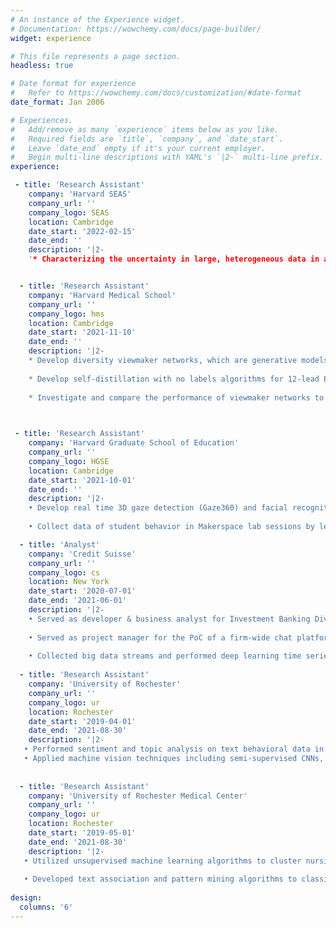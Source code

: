 ```yaml
---
# An instance of the Experience widget.
# Documentation: https://wowchemy.com/docs/page-builder/
widget: experience

# This file represents a page section.
headless: true

# Date format for experience
#   Refer to https://wowchemy.com/docs/customization/#date-format
date_format: Jan 2006

# Experiences.
#   Add/remove as many `experience` items below as you like.
#   Required fields are `title`, `company`, and `date_start`.
#   Leave `date_end` empty if it's your current employer.
#   Begin multi-line descriptions with YAML's `|2-` multi-line prefix.
experience:

 - title: 'Research Assistant'
    company: 'Harvard SEAS'
    company_url: ''
    company_logo: SEAS
    location: Cambridge
    date_start: '2022-02-15'
    date_end: ''
    description: '|2-
    '* Characterizing the uncertainty in large, heterogeneous data in a In vitro fertilization risk estimation setting using bayesian neural networks.'


  - title: 'Research Assistant'
    company: 'Harvard Medical School'
    company_url: ''
    company_logo: hms
    location: Cambridge
    date_start: '2021-11-10'
    date_end: ''
    description: '|2-
    * Develop diversity viewmaker networks, which are generative models with stochastic boundaries for data augmentations, via Pytorch Lightning, to adversarially auto       learn and generate augmentations on 12-lead electrocardiogram (ECG) sensor data for self-supervised learning tasks, so as to reduce the rigorous trial and error       by human experts. 
    
    * Develop self-distillation with no labels algorithms for 12-lead ECG data using Convolutional Neural Networks and Vision Transformers. 
    
    * Investigate and compare the performance of viewmaker networks to those of other previous contrastive methods, in particular whether viewmaker networks learned         views that are medically sensible, and whether they are more robust to corruptions commonly observed in ECG data collection settings.'
    


 - title: 'Research Assistant'
    company: 'Harvard Graduate School of Education'
    company_url: ''
    company_logo: HGSE
    location: Cambridge
    date_start: '2021-10-01'
    date_end: ''
    description: '|2-
    • Develop real time 3D gaze detection (Gaze360) and facial recognition algorithms via Pytorch for Harvard Makerspace, reconstruct gaze predictions in a 3D space, and integrate the tracking system into the Multimodal learning analytics cloud data pipeline. 
    
    • Collect data of student behavior in Makerspace lab sessions by leveraging the Multimodal learning analytics pipeline, and perform analysis to understand social learning aspects like collaboration and student attention.'

  - title: 'Analyst'
    company: 'Credit Suisse'
    company_url: ''
    company_logo: cs
    location: New York
    date_start: '2020-07-01'
    date_end: '2021-06-01'
    description: '|2-
    • Served as developer & business analyst for Investment Banking Division, building Airflow automated data ETL pipelines and constructing a centralized Azure cloud      data platform for bonds and credit default swaps. 
    
    • Served as project manager for the PoC of a firm-wide chat platform that leverages NLP to assist sales & trading team to a competitive edge. 
    
    • Collected big data streams and performed deep learning time series predictions on stock trends.'
    
  - title: 'Research Assistant'
    company: 'University of Rochester'
    company_url: ''
    company_logo: ur
    location: Rochester
    date_start: '2019-04-01'
    date_end: '2021-08-30'
    description: '|2-
   • Performed sentiment and topic analysis on text behavioral data in a functional neuroimaging study to better understand the relationship between brain functional connectivity and social anhedonia. 
   • Applied machine vision techniques including semi-supervised CNNs, optical flow and open face, on video datasets to analyze group differences in nonverbal synchrony during social interactions among people with schizophrenia and controls. [3] Currently studying patterns of combinations of facial actions to evaluate the effect of oxytocin on patients' social abilities.'
   
      
  - title: 'Research Assistant'
    company: 'University of Rochester Medical Center'
    company_url: ''
    company_logo: ur
    location: Rochester
    date_start: '2019-05-01'
    date_end: '2021-08-30'
    description: '|2-
   • Utilized unsupervised machine learning algorithms to cluster nursing homes based on the percentage of residents with dementia, depression, and serious mental illness, and detected previously unknown patterns of resident case-mix and staffing in nursing homes. Predicted deficiency scores of nursing homes on a longitudinal basis with supervised learning algorithms. 
   
   • Developed text association and pattern mining algorithms to classify cancer therapies. Combined synthetic minority oversampling Technique (SMOTE) with supervised learning techniques to deal with unbalanced caregiver datasets and help clinicians identify potential mental and physical health risk factors for caregivers of the elder people. Implemented Local Interpretable Model-Agnostic Explanations (LIME) to give a non-black-box explanation for ML results in a clinical setting.'
 
design:
  columns: '6'
---
```

